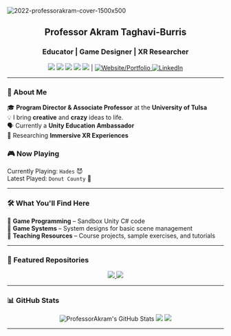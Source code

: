 <!-- Banner Section -->
![2022-professorakram-cover-1500x500](https://github.com/user-attachments/assets/a187c6b6-7f30-4274-8c77-967aa2bee84d)

<h2 align="center">Professor Akram Taghavi-Burris</h2>
<h3 align="center">Educator | Game Designer | XR Researcher</h3>

<p align="center">
  <img src="https://img.shields.io/badge/Game_Design-8A2BE2?style=for-the-badge&logo=gamepad&logoColor=white">
  <img src="https://img.shields.io/badge/Unity-100000?style=for-the-badge&logo=unity&logoColor=white">
  <img src="https://img.shields.io/badge/C Sharp-239120?style=for-the-badge&logo=csharp&logoColor=white">
  <img src="https://img.shields.io/badge/VR/AR-0066CC?style=for-the-badge">
  <img src="https://img.shields.io/badge/Digital%20Twin-4CAF50?style=for-the-badge">
|
 <a href="https://getcreativetoday.com">
  <img src="https://img.shields.io/badge/Website-4CAF50?style=for-the-badge" alt="Website/Portfolio">
</a>
<a href="https://www.linkedin.com/in/akram-taghavi-burris/">
  <img src="https://img.shields.io/badge/LinkedIn-%230077B5?style=for-the-badge" alt="LinkedIn">
</a>
  
---

### 👋 About Me  
🎓 **Program Director & Associate Professor** at the **University of Tulsa**  
💡 I bring **creative** and **crazy** ideas to life.  
🗣️ Currently a **Unity Education Ambassador**  
🚀 Researching **Immersive XR Experiences**

### 🎮 Now Playing  
Currently Playing: `Hades` 😈  
Latest Played: `Donut County` 🍩


---

### 🛠 What You'll Find Here  
🔹 **Game Programming** – Sandbox Unity C# code  
🔹 **Game Systems** – System designs for basic scene management  
🔹 **Teaching Resources** – Course projects, sample exercises, and tutorials


---

### 📌 Featured Repositories  
<p align="center">
  <a href="https://github.com/CSG-3023/24FA-SandBox">
    <img src="https://github-readme-stats.vercel.app/api/pin/?username=professorakram&repo=24FA-SandBox&theme=gruvbox_light">
  </a>
  <a href="https://github.com/ProfessorAkram/AR-Test">
    <img src="https://github-readme-stats.vercel.app/api/pin/?username=professorakram&repo=AR-Test&theme=gruvbox_light">
  </a>
</p>

---

### 📊 GitHub Stats  
<p align="center">
  <img src="https://github-readme-stats.vercel.app/api/top-langs/?username=ProfessorAkram&theme=vue&show_icons=true&hide_border=true&layout=compact" alt="ProfessorAkram's GitHub Stats" />
  <img src="https://github-readme-stats.vercel.app/api?username=professorakram&show_icons=true&theme=vue">
  <img src="https://github-readme-streak-stats.herokuapp.com/?user=professorakram&theme=vue">
</p>

---
